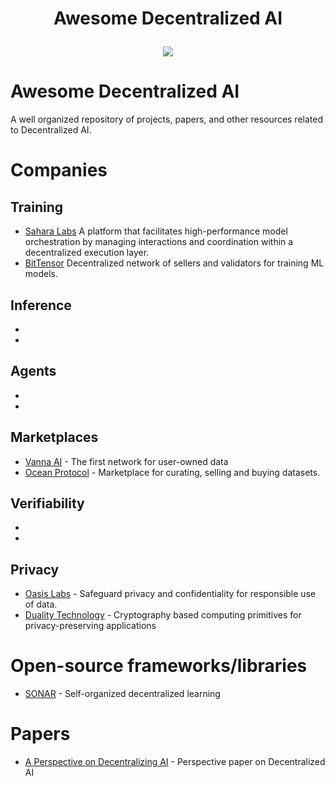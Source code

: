<h1 align="center">
  Awesome Decentralized AI
	<p align="center">
		<a href="https://www.media.mit.edu/projects/decentralized-ai/overview/" target="_blank">
			<img src="https://img.shields.io/badge/MIT_Project-blue">
		</a>
	</p>
</h1>

# Awesome Decentralized AI
A well organized repository of projects, papers, and other resources related to Decentralized AI.

# Companies
## Training
* [Sahara Labs](https://saharalabs.ai/) A platform that facilitates high-performance model orchestration by managing interactions and coordination within a decentralized execution layer.
* [BitTensor](https://bittensor.com/) Decentralized network of sellers and validators for training ML models.

## Inference
*
*

## Agents
*
*

## Marketplaces
* [Vanna AI](https://www.vana.org/) - The first network for user-owned data
* [Ocean Protocol](https://oceanprotocol.com/) - Marketplace for curating, selling and buying datasets.

## Verifiability
*
*

## Privacy
* [Oasis Labs](https://www.oasislabs.com/) - Safeguard privacy and confidentiality for responsible use of data.
* [Duality Technology](https://dualitytech.com/) - Cryptography based computing primitives for privacy-preserving applications

# Open-source frameworks/libraries
* [SONAR](https://github.com/aidecentralized/sonar/) - Self-organized decentralized learning

# Papers
* [A Perspective on Decentralizing AI](https://www.media.mit.edu/publications/decai-perspective/) - Perspective paper on Decentralized AI
